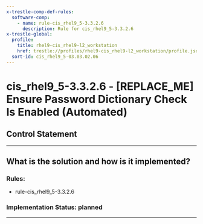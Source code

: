 ```yaml
---
x-trestle-comp-def-rules:
  software-comp:
    - name: rule-cis_rhel9_5-3.3.2.6
      description: Rule for cis_rhel9_5-3.3.2.6
x-trestle-global:
  profile:
    title: rhel9-cis_rhel9-l2_workstation
    href: trestle://profiles/rhel9-cis_rhel9-l2_workstation/profile.json
  sort-id: cis_rhel9_5-03.03.02.06
---
```


# cis_rhel9_5-3.3.2.6 - \[REPLACE_ME\] Ensure Password Dictionary Check Is Enabled (Automated)

## Control Statement

______________________________________________________________________

## What is the solution and how is it implemented?

<!-- For implementation status enter one of: implemented, partial, planned, alternative, not-applicable -->

<!-- Note that the list of rules under ### Rules: is read-only and changes will not be captured after assembly to JSON -->

<!-- Add control implementation description here for control: cis_rhel9_5-3.3.2.6 -->

### Rules:

  - rule-cis_rhel9_5-3.3.2.6

### Implementation Status: planned

______________________________________________________________________
